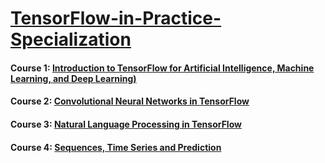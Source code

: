 # [TensorFlow-in-Practice-Specialization](https://www.coursera.org/specializations/tensorflow-in-practice)

#### Course 1: [Introduction to TensorFlow for Artificial Intelligence, Machine Learning, and Deep Learning)](https://www.coursera.org/learn/introduction-tensorflow)

#### Course 2: [Convolutional Neural Networks in TensorFlow](https://www.coursera.org/learn/convolutional-neural-networks-tensorflow)

#### Course 3: [Natural Language Processing in TensorFlow](https://www.coursera.org/learn/natural-language-processing-tensorflow)

#### Course 4: [Sequences, Time Series and Prediction](https://www.coursera.org/learn/tensorflow-sequences-time-series-and-prediction)

